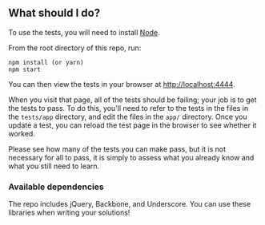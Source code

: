 ## What should I do?

To use the tests, you will need to install [Node](https://nodejs.org/).

From the root directory of this repo, run:

    npm install (or yarn)
    npm start

You can then view the tests in your browser at
[http://localhost:4444](http://localhost:4444).

When you visit that page, all of the tests should be failing; your job is to
get the tests to pass. To do this, you'll need to refer to the tests in the
files in the `tests/app` directory, and edit the files in the `app/` directory.
Once you update a test, you can reload the test page in the browser to see
whether it worked.

Please see how many of the tests you can make pass, but it is not necessary for
all to pass, it is simply to assess what you already know and what you still
need to learn.

### Available dependencies

The repo includes jQuery, Backbone, and Underscore. You can use these
libraries when writing your solutions!